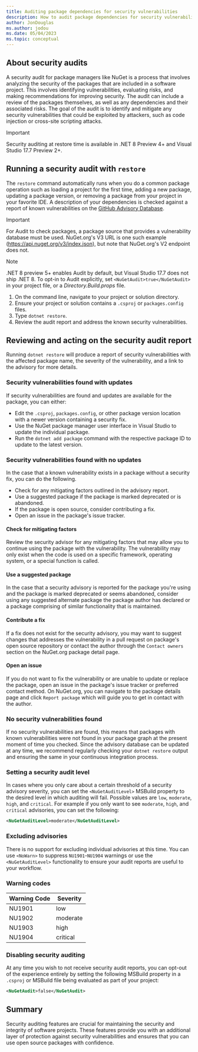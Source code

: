 ```yaml
---
title: Auditing package dependencies for security vulnerabilities
description: How to audit package dependencies for security vulnerabilities and acting on security audit reports.
author: JonDouglas
ms.author: jodou
ms.date: 05/04/2023
ms.topic: conceptual
---
```


## About security audits

A security audit for package managers like NuGet is a process that involves analyzing the security of the packages that are included in a software project. This involves identifying vulnerabilities, evaluating risks, and making recommendations for improving security. The audit can include a review of the packages themselves, as well as any dependencies and their associated risks. The goal of the audit is to identify and mitigate any security vulnerabilities that could be exploited by attackers, such as code injection or cross-site scripting attacks. 

> [!IMPORTANT]
> Security auditing at restore time is available in .NET 8 Preview 4+ and Visual Studio 17.7 Preview 2+.

## Running a security audit with `restore`

The `restore` command automatically runs when you do a common package operation such as loading a project for the first time, adding a new package, updating a package version, or removing a package from your project in your favorite IDE. A description of your dependencies is checked against a report of known vulnerabilities on the [GitHub Advisory Database]().

> [!IMPORTANT]
> For Audit to check packages, a package source that provides a vulnerability database must be used.
> NuGet.org's V3 URL is one such example (https://api.nuget.org/v3/index.json), but note that NuGet.org's V2 endpoint does not.

> [!NOTE]
> .NET 8 preview 5+ enables Audit by default, but Visual Studio 17.7 does not ship .NET 8.
> To opt-in to Audit explicitly, set `<NuGetAudit>true</NuGetAudit>` in your project file, or a *Directory.Build.props* file.

1. On the command line, navigate to your project or solution directory.
2. Ensure your project or solution contains a `.csproj` or `packages.config` files.
3. Type `dotnet restore`.
4. Review the audit report and address the known security vulnerabilities.

## Reviewing and acting on the security audit report

Running `dotnet restore` will produce a report of security vulnerabilities with the affected package name, the severity of the vulnerability, and a link to the advisory for more details.

### Security vulnerabilities found with updates

If security vulnerabilities are found and updates are available for the package, you can either:

- Edit the `.csproj`, `packages.config`, or other package version location with a newer version containing a security fix.
- Use the NuGet package manager user interface in Visual Studio to update the individual package.
- Run the `dotnet add package` command with the respective package ID to update to the latest version.

### Security vulnerabilities found with no updates

In the case that a known vulnerability exists in a package without a security fix, you can do the following.

- Check for any mitigating factors outlined in the advisory report.
- Use a suggested package if the package is marked deprecated or is abandoned.
- If the package is open source, consider contributing a fix.
- Open an issue in the package's issue tracker.

#### Check for mitigating factors

Review the security advisor for any mitigating factors that may allow you to continue using the package with the vulnerability. The vulnerability may only exist when the code is used on a specific framework, operating system, or a special function is called.

#### Use a suggested package

In the case that a security advisory is reported for the package you're using and the package is marked deprecated or seems abandoned, consider using any suggested alternate package the package author has declared or a package comprising of similar functionality that is maintained.

#### Contribute a fix

If a fix does not exist for the security advisory, you may want to suggest changes that addresses the vulnerability in a pull request on package's open source repository or contact the author through the `Contact owners` section on the NuGet.org package detail page.

#### Open an issue

If you do not want to fix the vulnerability or are unable to update or replace the package, open an issue in the package's issue tracker or preferred contact method. On NuGet.org, you can navigate to the package details page and click `Report package` which will guide you to get in contact with the author.

### No security vulnerabilities found

<Restore output>

If no security vulnerabilities are found, this means that packages with known vulnerabilities were not found in your package graph at the present moment of time you checked. Since the advisory database can be updated at any time, we recommend regularly checking your `dotnet restore` output and ensuring the same in your continuous integration process.

### Setting a security audit level

In cases where you only care about a certain threshold of a security advisory severity, you can set the `<NuGetAuditLevel>` MSBuild property to the desired level in which auditing will fail. Possible values are `low`, `moderate`, `high`, and `critical`. For example if you only want to see `moderate`, `high`, and `critical` advisories, you can set the following:

```xml
<NuGetAuditLevel>moderate</NuGetAuditLevel>
```

### Excluding advisories

There is no support for excluding individual advisories at this time. You can use `<NoWarn>` to suppress `NU1901`-`NU1904` warnings or use the `<NuGetAuditLevel>` functionality to ensure your audit reports are useful to your workflow.

### Warning codes

| Warning Code | Severity |
|--------------|----------|
| NU1901 | low |
| NU1902 | moderate |
| NU1903 | high |
| NU1904 | critical |

### Disabling security auditing

At any time you wish to not receive security audit reports, you can opt-out of the experience entirely by setting the following MSBuild property in a `.csproj` or MSBuild file being evaluated as part of your project:

```xml
<NuGetAudit>false</NuGetAudit>
```

## Summary

Security auditing features are crucial for maintaining the security and integrity of software projects. These features provide you with an additional layer of protection against security vulnerabilities and ensures that you can use open source packages with confidence.